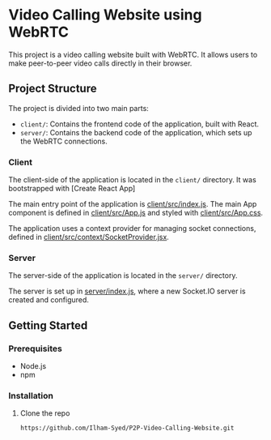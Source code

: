 # Video Calling Website using WebRTC

This project is a video calling website built with WebRTC. It allows users to make peer-to-peer video calls directly in their browser.

## Project Structure

The project is divided into two main parts:

- `client/`: Contains the frontend code of the application, built with React.
- `server/`: Contains the backend code of the application, which sets up the WebRTC connections.

### Client

The client-side of the application is located in the `client/` directory. It was bootstrapped with [Create React App]

The main entry point of the application is [client/src/index.js](client/src/index.js). The main App component is defined in [client/src/App.js](client/src/App.js) and styled with [client/src/App.css](client/src/App.css).

The application uses a context provider for managing socket connections, defined in [client/src/context/SocketProvider.jsx](client/src/context/SocketProvider.jsx).

### Server

The server-side of the application is located in the `server/` directory.

The server is set up in [server/index.js](server/index.js), where a new Socket.IO server is created and configured.

## Getting Started

### Prerequisites

- Node.js
- npm

### Installation

1. Clone the repo
    ```sh
    https://github.com/Ilham-Syed/P2P-Video-Calling-Website.git